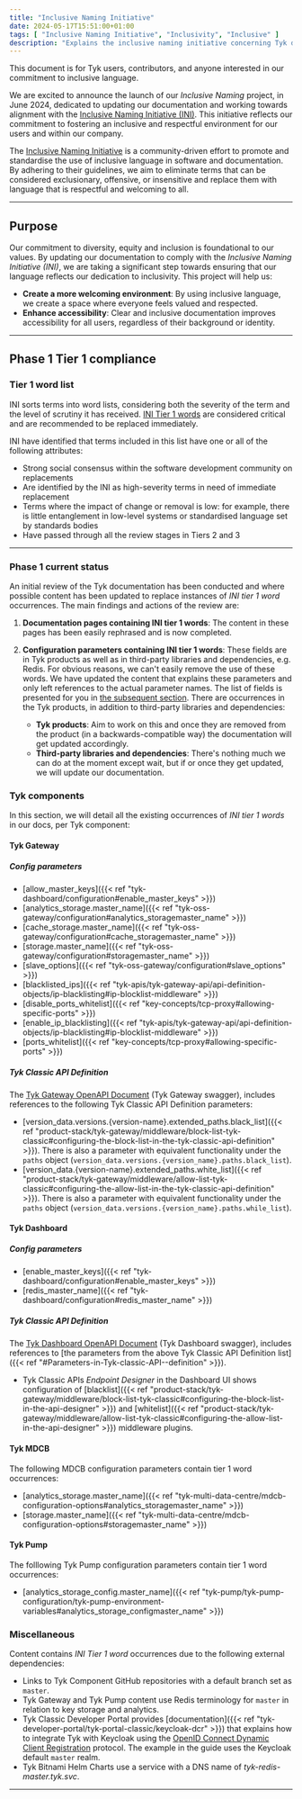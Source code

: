 ```yaml
---
title: "Inclusive Naming Initiative"
date: 2024-05-17T15:51:00+01:00
tags: [ "Inclusive Naming Initiative", "Inclusivity", "Inclusive" ]
description: "Explains the inclusive naming initiative concerning Tyk docs"
---
```


This document is for Tyk users, contributors, and anyone interested in our commitment to inclusive language.

We are excited to announce the launch of our *Inclusive Naming* project, in June 2024, dedicated to updating our documentation and working towards alignment with the [Inclusive Naming Initiative (INI)](https://inclusivenaming.org). This initiative reflects our commitment to fostering an inclusive and respectful environment for our users and within our company.

The [Inclusive Naming Initiative](https://inclusivenaming.org/) is a community-driven effort to promote and standardise the use of inclusive language in software and documentation. By adhering to their guidelines, we aim to eliminate terms that can be considered exclusionary, offensive, or insensitive and replace them with language that is respectful and welcoming to all.

---

## Purpose

Our commitment to diversity, equity and inclusion is foundational to our values. By updating our documentation to comply with the *Inclusive Naming Initiative (INI)*, we are taking a significant step towards ensuring that our language reflects our dedication to inclusivity. This project will help us:

- **Create a more welcoming environment**: By using inclusive language, we create a space where everyone feels valued and respected.
- **Enhance accessibility**: Clear and inclusive documentation improves accessibility for all users, regardless of their background or identity.

---

## Phase 1 Tier 1 compliance

### Tier 1 word list

INI sorts terms into word lists, considering both the severity of the term and the level of scrutiny it has received. [INI Tier 1 words](https://inclusivenaming.org/word-lists/tier-1) are considered critical and are recommended to be replaced immediately.

INI have identified that terms included in this list have one or all of the following attributes:

- Strong social consensus within the software development community on replacements
- Are identified by the INI as high-severity terms in need of immediate replacement
- Terms where the impact of change or removal is low: for example, there is little entanglement in low-level systems or standardised language set by standards bodies
- Have passed through all the review stages in Tiers 2 and 3

---

### Phase 1 current status

An initial review of the Tyk documentation has been conducted and where possible content has been updated to replace instances of *INI tier 1 word* occurrences.
The main findings and actions of the review are:
1. **Documentation pages containing INI tier 1 words**: The content in these pages has been easily rephrased and is now completed.
2. **Configuration parameters containing INI tier 1 words**: These fields are in Tyk products as well as in third-party libraries and dependencies, e.g. Redis. For obvious reasons, we can't easily remove the use of these words. We have updated the content that explains these parameters and only left references to the actual parameter names. The list of fields is presented for you in [the subsequent section](#Tyk-components). There are occurrences in the Tyk products, in addition to third-party libraries and dependencies:

    - **Tyk products**: Aim to work on this and once they are removed from the product (in a backwards-compatible way) the documentation will get updated accordingly.
    - **Third-party libraries and dependencies**: There's nothing much we can do at the moment except wait, but if or once they get updated, we will update our documentation.


### Tyk components

In this section, we will detail all the existing occurrences of *INI tier 1 words* in our docs, per Tyk component:

#### Tyk Gateway

##### Config parameters
- [allow_master_keys]({{< ref "tyk-dashboard/configuration#enable_master_keys" >}})
- [analytics_storage.master_name]({{< ref "tyk-oss-gateway/configuration#analytics_storagemaster_name" >}})
- [cache_storage.master_name]({{< ref "tyk-oss-gateway/configuration#cache_storagemaster_name" >}})
- [storage.master_name]({{< ref "tyk-oss-gateway/configuration#storagemaster_name" >}})
- [slave_options]({{< ref "tyk-oss-gateway/configuration#slave_options" >}})
- [blacklisted_ips]({{< ref "tyk-apis/tyk-gateway-api/api-definition-objects/ip-blacklisting#ip-blocklist-middleware" >}})
- [disable_ports_whitelist]({{< ref "key-concepts/tcp-proxy#allowing-specific-ports" >}})
- [enable_ip_blacklisting]({{< ref "tyk-apis/tyk-gateway-api/api-definition-objects/ip-blacklisting#ip-blocklist-middleware" >}})
- [ports_whitelist]({{< ref "key-concepts/tcp-proxy#allowing-specific-ports" >}})

##### Tyk Classic API Definition

The [Tyk Gateway OpenAPI Document](https://github.com/TykTechnologies/tyk-docs/blob/master/tyk-docs/assets/others/gateway-swagger.yml) (Tyk Gateway swagger), includes references to the following Tyk Classic API Definition parameters:

- [version_data.versions.{version-name}.extended_paths.black_list]({{< ref "product-stack/tyk-gateway/middleware/block-list-tyk-classic#configuring-the-block-list-in-the-tyk-classic-api-definition" >}}). There is also a parameter with equivalent functionality under the `paths` object (`version_data.versions.{version_name}.paths.black_list`).
- [version_data.{version-name}.extended_paths.white_list]({{< ref "product-stack/tyk-gateway/middleware/allow-list-tyk-classic#configuring-the-allow-list-in-the-tyk-classic-api-definition" >}}). There is also a parameter with equivalent functionality under the `paths` object (`version_data.versions.{version_name}.paths.while_list`).

#### Tyk Dashboard

##### Config parameters
- [enable_master_keys]({{< ref "tyk-dashboard/configuration#enable_master_keys" >}})
- [redis_master_name]({{< ref "tyk-dashboard/configuration#redis_master_name" >}})

##### Tyk Classic API Definition 

The [Tyk Dashboard OpenAPI Document](https://github.com/TykTechnologies/tyk-docs/blob/master/tyk-docs/assets/others/dashboard-swagger.yml) (Tyk Dashboard swagger), includes references to [the parameters from the above Tyk Classic API Definition list]({{< ref "#Parameters-in-Tyk-classic-API--definition" >}}).

-  Tyk Classic APIs *Endpoint Designer* in the Dashboard UI shows configuration of [blacklist]({{< ref "product-stack/tyk-gateway/middleware/block-list-tyk-classic#configuring-the-block-list-in-the-api-designer" >}}) and [whitelist]({{< ref "product-stack/tyk-gateway/middleware/allow-list-tyk-classic#configuring-the-allow-list-in-the-api-designer" >}}) middleware plugins.
    
#### Tyk MDCB

The following MDCB configuration parameters contain tier 1 word occurrences:
- [analytics_storage.master_name]({{< ref "tyk-multi-data-centre/mdcb-configuration-options#analytics_storagemaster_name" >}})
- [storage.master_name]({{< ref "tyk-multi-data-centre/mdcb-configuration-options#storagemaster_name" >}})

#### Tyk Pump

The folllowing Tyk Pump configuration parameters contain tier 1 word occurrences:
- [analytics_storage_config.master_name]({{< ref "tyk-pump/tyk-pump-configuration/tyk-pump-environment-variables#analytics_storage_configmaster_name" >}})

### Miscellaneous

Content contains *INI Tier 1 word* occurrences due to the following external dependencies:
- Links to Tyk Component GitHub repositories with a default branch set as `master`. 
- Tyk Gateway and Tyk Pump content use Redis terminology for `master` in relation to key storage and analytics. 
- Tyk Classic Developer Portal provides [documentation]({{< ref "tyk-developer-portal/tyk-portal-classic/keycloak-dcr" >}}) that explains how to integrate Tyk with Keycloak using the [OpenID Connect Dynamic Client Registration](https://tools.ietf.org/html/rfc7591) protocol. The example in the guide uses the Keycloak default `master` realm.
- Tyk Bitnami Helm Charts use a service with a DNS name of *tyk-redis-master.tyk.svc*.

---
